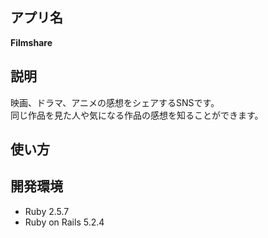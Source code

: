 ## アプリ名

__Filmshare__

## 説明
映画、ドラマ、アニメの感想をシェアするSNSです。  
同じ作品を見た人や気になる作品の感想を知ることができます。

## 使い方


## 開発環境
* Ruby 2.5.7
* Ruby on Rails 5.2.4
